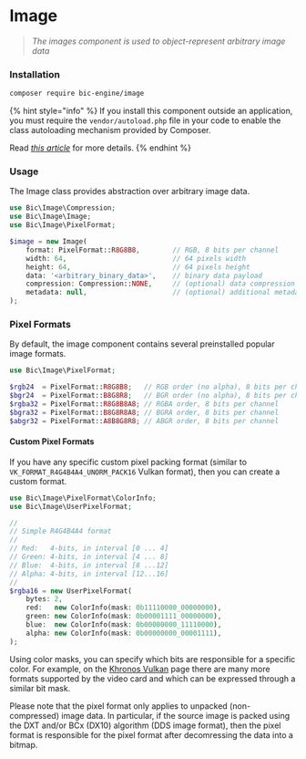 # Image

> _The images component is used to object-represent arbitrary image data_

### Installation <a href="#installation" id="installation"></a>

```bash
composer require bic-engine/image
```

{% hint style="info" %}
If you install this component outside an application, you must require
the `vendor/autoload.php` file in your code to enable the class autoloading
mechanism provided by Composer.

Read [_this article_](https://getcomposer.org/doc/00-intro.md) for more details.
{% endhint %}

### Usage

The Image class provides abstraction over arbitrary image data.

```php
use Bic\Image\Compression;
use Bic\Image\Image;
use Bic\Image\PixelFormat;

$image = new Image(
    format: PixelFormat::R8G8B8,        // RGB, 8 bits per channel
    width: 64,                          // 64 pixels width
    height: 64,                         // 64 pixels height
    data: '<arbitrary_binary_data>',    // binary data payload
    compression: Compression::NONE,     // (optional) data compression
    metadata: null,                     // (optional) additional metadata info
);
```

### Pixel Formats

By default, the image component contains several preinstalled
popular image formats.

```php
use Bic\Image\PixelFormat;

$rgb24  = PixelFormat::R8G8B8;   // RGB order (no alpha), 8 bits per channel
$bgr24  = PixelFormat::B8G8R8;   // BGR order (no alpha), 8 bits per channel
$rgba32 = PixelFormat::R8G8B8A8; // RGBA order, 8 bits per channel
$bgra32 = PixelFormat::B8G8R8A8; // BGRA order, 8 bits per channel
$abgr32 = PixelFormat::A8B8G8R8; // ABGR order, 8 bits per channel
```

#### Custom Pixel Formats

If you have any specific custom pixel packing format (similar to
`VK_FORMAT_R4G4B4A4_UNORM_PACK16` Vulkan format), then you can create a
custom format.

```php
use Bic\Image\PixelFormat\ColorInfo;
use Bic\Image\UserPixelFormat;

//
// Simple R4G4B4A4 format 
//
// Red:   4-bits, in interval [0 ... 4]
// Green: 4-bits, in interval [4 ... 8]
// Blue:  4-bits, in interval [8 ...12]
// Alpha: 4-bits, in interval [12...16]
//
$rgba16 = new UserPixelFormat(
    bytes: 2,
    red:   new ColorInfo(mask: 0b11110000_00000000),
    green: new ColorInfo(mask: 0b00001111_00000000),
    blue:  new ColorInfo(mask: 0b00000000_11110000),
    alpha: new ColorInfo(mask: 0b00000000_00001111),
);
```

Using color masks, you can specify which bits are responsible for a specific
color. For example, on the [Khronos Vulkan](https://registry.khronos.org/vulkan/site/spec/latest/chapters/formats.html) page there are many more
formats supported by the video card and which can be expressed through a
similar bit mask.

Please note that the pixel format only applies to unpacked (non-compressed)
image data. In particular, if the source image is packed using the DXT and/or
BCx (DX10) algorithm (DDS image format), then the pixel format is responsible
for the pixel format after decomressing the data into a bitmap.

